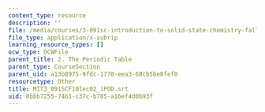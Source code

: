 ```yaml
---
content_type: resource
description: ''
file: /media/courses/3-091sc-introduction-to-solid-state-chemistry-fall-2010/0bbb725574b1c37cb785a16ef4d0b93f_MIT3_091SCF10lec02_iPOD.srt
file_type: application/x-subrip
learning_resource_types: []
ocw_type: OCWFile
parent_title: 2. The Periodic Table
parent_type: CourseSection
parent_uid: a13b8975-9fdc-1778-eea3-68cb5be8fef0
resourcetype: Other
title: MIT3_091SCF10lec02_iPOD.srt
uid: 0bbb7255-74b1-c37c-b785-a16ef4d0b93f
---
```

